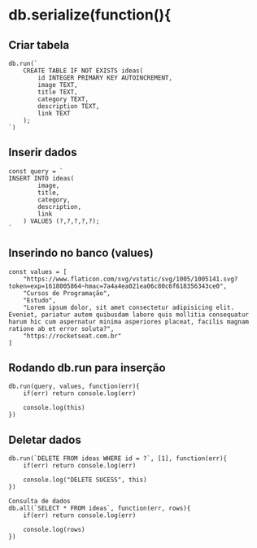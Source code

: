   
# db.serialize(function(){

## Criar tabela
    db.run(`
        CREATE TABLE IF NOT EXISTS ideas(
            id INTEGER PRIMARY KEY AUTOINCREMENT,
            image TEXT,
            title TEXT,
            category TEXT,
            description TEXT,
            link TEXT
        );
    `)
    
## Inserir dados
    const query = `
    INSERT INTO ideas(
            image,
            title,
            category,
            description,
            link
        ) VALUES (?,?,?,?,?);
    `

## Inserindo no banco (values)
    const values = [
        "https://www.flaticon.com/svg/vstatic/svg/1005/1005141.svg?token=exp=1618005864~hmac=7a4a4ea021ea06c80c6f618356343ce0",
        "Cursos de Programação",
        "Estudo",
        "Lorem ipsum dolor, sit amet consectetur adipisicing elit. Eveniet, pariatur autem quibusdam labore quis mollitia consequatur harum hic cum aspernatur minima asperiores placeat, facilis magnam ratione ab et error soluta?",
        "https://rocketseat.com.br"
    ]

## Rodando db.run para inserção 
    db.run(query, values, function(err){
        if(err) return console.log(err)

        console.log(this)
    })
    
## Deletar dados
    db.run(`DELETE FROM ideas WHERE id = ?`, [1], function(err){
        if(err) return console.log(err)

        console.log("DELETE SUCESS", this)
    })
    
    Consulta de dados
    db.all(`SELECT * FROM ideas`, function(err, rows){
        if(err) return console.log(err)

        console.log(rows)
    })